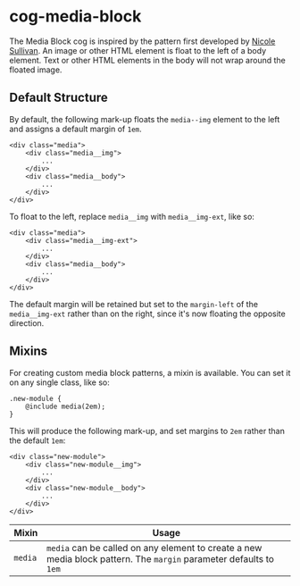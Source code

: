 # cog-media-block

The Media Block cog is inspired by the pattern first developed by [Nicole Sullivan](http://www.stubbornella.org/content/2010/06/25/the-media-object-saves-hundreds-of-lines-of-code/). An image or other HTML element is float to the left of a body element. Text or other HTML elements in the body will not wrap around the floated image.

## Default Structure

By default, the following mark-up floats the `media--img` element to the left and assigns a default margin of `1em`.

```
<div class="media">
    <div class="media__img">
        ...
    </div>
    <div class="media__body">
        ...
    </div>
</div>
```

To float to the left, replace `media__img` with `media__img-ext`, like so:

```
<div class="media">
    <div class="media__img-ext">
        ...
    </div>
    <div class="media__body">
        ...
    </div>
</div>
```

The default margin will be retained but set to the `margin-left` of the `media__img-ext` rather than on the right, since it's now floating the opposite direction.

## Mixins

For creating custom media block patterns, a mixin is available. You can set it on any single class, like so:

```
.new-module {
    @include media(2em);
}
```

This will produce the following mark-up, and set margins to `2em` rather than the default `1em`:

```
<div class="new-module">
    <div class="new-module__img">
        ...
    </div>
    <div class="new-module__body">
        ...
    </div>
</div>
```

|Mixin|Usage|
|------|------|
|`media`|`media` can be called on any element to create a new media block pattern. The `margin` parameter defaults to `1em`|